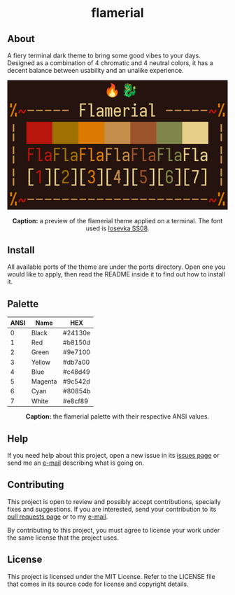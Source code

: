 <h1 align="center">flamerial</h1>

## About

A fiery terminal dark theme to bring some good vibes to your days. Designed as a
combination of 4 chromatic and 4 neutral colors, it has a decent balance between
usability and an unalike experience.

<p align="center">
  <img src="preview.png" />
</p>

<p align="center"><strong>Caption:</strong> a preview of the flamerial theme
applied on a terminal. The font used is
<a href="https://github.com/be5invis/Iosevka">Iosevka SS08</a>.</p>

## Install

All available ports of the theme are under the ports directory. Open one you
would like to apply, then read the README inside it to find out how to
install it.

## Palette

<table align="center">
  <thead>
    <tr>
      <th>ANSI</th>
      <th>Name</th>
      <th>HEX</th>
    </tr>
  </thead>
  <tbody>
    <tr>
      <td>0</td>
      <td>Black</td>
      <td>#24130e</td>
    </tr>
    <tr>
      <td>1</td>
      <td>Red</td>
      <td>#b8150d</td>
    </tr>
    <tr>
      <td>2</td>
      <td>Green</td>
      <td>#9e7100</td>
    </tr>
    <tr>
      <td>3</td>
      <td>Yellow</td>
      <td>#db7a00</td>
    </tr>
    <tr>
      <td>4</td>
      <td>Blue</td>
      <td>#c48d49</td>
    </tr>
    <tr>
      <td>5</td>
      <td>Magenta</td>
      <td>#9c542d</td>
    </tr>
    <tr>
      <td>6</td>
      <td>Cyan</td>
      <td>#80854b</td>
    </tr>
    <tr>
      <td>7</td>
      <td>White</td>
      <td>#e8cf89</td>
    </tr>
  </tbody>
</table>
<p align="center"><strong>Caption:</strong> the flamerial palette with their
respective ANSI values.</p>

## Help

If you need help about this project, open a new issue in its
[issues page](https://github.com/skippyr/flamerial/issues) or send me an
[e-mail](mailto:skippyr.developer@gmail.com) describing what is going on.

## Contributing

This project is open to review and possibly accept contributions, specially
fixes and suggestions. If you are interested, send your contribution to its
[pull requests page](https://github.com/skippyr/flamerial/pulls) or to my
[e-mail](mailto:skippyr.developer@gmail.com).

By contributing to this project, you must agree to license your work under the
same license that the project uses.

## License

This project is licensed under the MIT License. Refer to the LICENSE file that
comes in its source code for license and copyright details.
